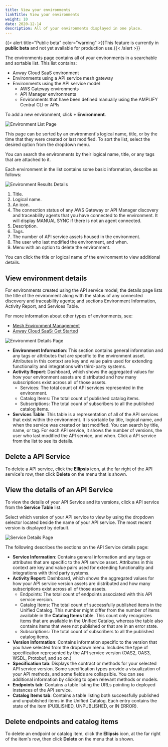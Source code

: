 ```yaml
---
title: View your environments
linkTitle: View your environments
weight: 10
date: 2020-12-14
description: All of your environments displayed in one place.
---
```


{{< alert title="Public beta" color="warning" >}}This feature is currently in **public beta** and not yet available for production use.{{< /alert >}}

The environments page contains all of your environments in a searchable and sortable list. This list contains:

-   Axway Cloud SaaS environment
-   Environments using a API service mesh gateway
-   Environments using the API service model
    -   AWS Gateway environments
    -   API Manager environments
    -   Environments that have been defined manually using the AMPLIFY Central CLI or APIs

To add a new environment, click **+ Environment**.

![Environment List Page](/Images/central/EnvironmentListPage.png)

This page can be sorted by an environment's logical name, title, or by the time that they were created or last modified. To sort the list, select the desired option from the dropdown menu.

You can search the environments by their logical name, title, or any tags that are attached to it.

Each environment in the list contains some basic information, describe as follows:

![Environment Results Details](/Images/central/EnvironmentListResult.png)

1. Title.
2. Logical name.
3. An icon.
4. The connection status of any AWS Gateway or API Manager discovery and traceability agents that you have connected to the environment. It will display MANUAL SYNC if there is not an agent connected.
5. Description.
6. Tags.
7. The number of API service assets housed in the environment.
8. The user who last modified the environment, and when.
9. Menu with an option to delete the environment.

You can click the title or logical name of the environment to view additional details.

## View environment details

For environments created using the API service model, the details page lists the title of the environment along with the status of any connected discovery and traceability agents; and sections Environment Information, Activity Report, and Services Table.

For more information about other types of environments, see:

-   [Mesh Environment Management](/docs/central/mesh_management/)
-   [Axway Cloud SaaS: Get Started](/docs/central/quickstart/)

![Environment Details Page](/Images/central/EnvironmentDetailsPage.png)

-   **Environment Information**: This section contains general information and any tags or attributes that are specific to the environment asset. Attributes in this context are key and value pairs used for extending functionality and integrations with third-party systems.
-   **Activity Report**: Dashboard, which shows the aggregated values for how your environment assets are distributed and how many subscriptions exist across all of those assets.
    -   Services: The total count of API services represented in the environment.
    -   Catalog Items: The total count of published catalog items.
    -   Subscriptions: The total count of subscribers to all the published catalog items.
-   **Services Table**: This table is a representation of all of the API services that exist within the environment. It is sortable by title, logical name, and when the service was created or last modified. You can search by title, name, or tag. For each API service, it shows the number of versions, the user who last modified the API service, and when. Click a API service from the list to see its details.

## Delete a API Service

To delete a API service, click the **Ellipsis** icon, at the far right of the API service's row, then click **Delete** on the menu that is shown.

## View the details of an API Service

To view the details of your API Service and its versions, click a API service from the **Service Table** list.

Select which version of your API service to view by using the dropdown selector located beside the name of your API service. The most recent version is displayed by default.

![Service Details Page](/Images/central/ServiceDetailsPage.png)

The following describes the sections on the API Service details page:

-   **Service Information**: Contains general information and any tags or attributes that are specific to the API service asset. Attributes in this context are key and value pairs used for extending functionality and integrations with third party systems.
-   **Activity Report**: Dashboard, which shows the aggregated values for how your API service version assets are distributed and how many subscriptions exist across all of those assets.
    -   Endpoints: The total count of endpoints associated with this API service version.
    -   Catalog Items: The total count of successfully published items in the Unified Catalog. This number might differ from the number of items available in the **Catalog Items** table. This count only recognizes items that are available in the Unified Catalog, whereas the table also contains items that were not published or that are in an error state.
    -   Subscriptions: The total count of subscribers to all the published catalog items.
-   **Version Information**: Contains information specific to the version that you have selected from the dropdown menu. Includes the type of specification represented by the API service version (OAS2, OAS3, WSDL, Protobuf, and so on.)
-   **Specification tab**: Displays the contract or methods for your selected API service version. Some specification types provide a visualization of your API methods, and some fields are collapsible. You can see additional information by clicking to open relevant methods or models.
-   **Endpoints tab**: Contains a table listing the URLs pointing to deployed instances of the API service.
-   **Catalog Items tab**: Contains a table listing both successfully published and unpublished items in the Unified Catalog. Each entry contains the state of the item (PUBLISHED, UNPUBLISHED, or IN ERROR).

## Delete endpoints and catalog items

To delete an endpoint or catalog item, click the **Ellipsis** icon, at the far right of the item's row, then click **Delete** on the menu that is shown.
